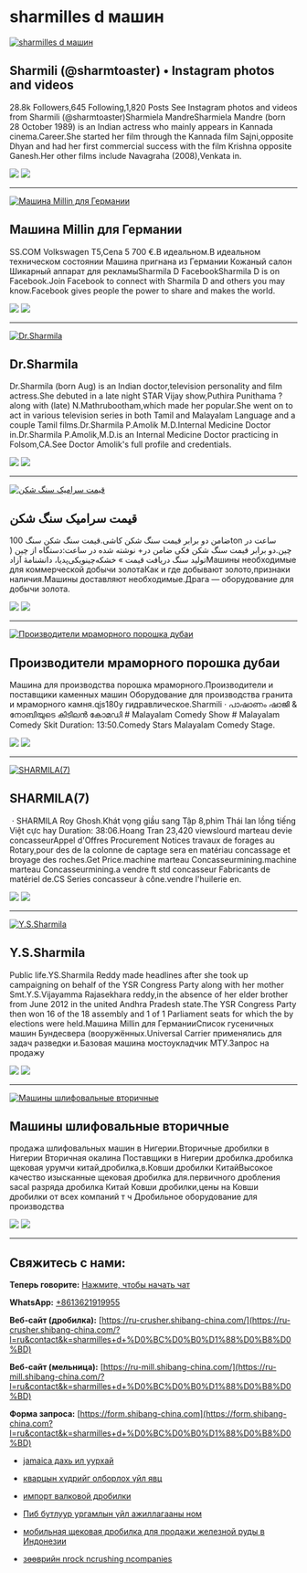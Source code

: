 # sharmilles d машин

<a href="https://swt.shibang-china.com/?l=ru&img&k=sharmilles+d+%D0%BC%D0%B0%D1%88%D0%B8%D0%BD" target="_blank">![sharmilles d машин](http://static.shibang-china.com/all-800x300/24.jpg)</a>

## Sharmili (@sharmtoaster) • Instagram photos and videos
28.8k Followers,645 Following,1,820 Posts See Instagram photos and videos from Sharmili (@sharmtoaster)Sharmiela MandreSharmiela Mandre (born 28 October 1989) is an Indian actress who mainly appears in Kannada cinema.Career.She started her film through the Kannada film Sajni,opposite Dhyan and had her first commercial success with the film Krishna opposite Ganesh.Her other films include Navagraha (2008),Venkata in.


<a href="https://whatsapp.shibangsoft.com/WhatsApp.php" target="_blank" title="WhatsApp">![](http://static.shibang-china.com/icon/whatsapp.png)</a> <a href="https://swt.shibang-china.com/?l=ru&icon&k=sharmilles+d+%D0%BC%D0%B0%D1%88%D0%B8%D0%BD" target="_blank">![](http://static.shibang-china.com/icon/chat-ru.png)</a>

---

<a href="https://swt.shibang-china.com/?l=ru&img&k=sharmilles+d+%D0%BC%D0%B0%D1%88%D0%B8%D0%BD" target="_blank">![Машина Millin для Германии](http://static.shibang-china.com/all-800x300/1088.jpg)</a>

## Машина Millin для Германии
SS.COM Volkswagen T5,Cena 5 700 €.В идеальном.В идеальном техническом состоянии Машина пригнана из Германии Кожаный салон Шикарный аппарат для рекламыSharmila D FacebookSharmila D is on Facebook.Join Facebook to connect with Sharmila D and others you may know.Facebook gives people the power to share and makes the world.


<a href="https://whatsapp.shibangsoft.com/WhatsApp.php" target="_blank" title="WhatsApp">![](http://static.shibang-china.com/icon/whatsapp.png)</a> <a href="https://swt.shibang-china.com/?l=ru&icon&k=sharmilles+d+%D0%BC%D0%B0%D1%88%D0%B8%D0%BD" target="_blank">![](http://static.shibang-china.com/icon/chat-ru.png)</a>

---

<a href="https://swt.shibang-china.com/?l=ru&img&k=sharmilles+d+%D0%BC%D0%B0%D1%88%D0%B8%D0%BD" target="_blank">![Dr.Sharmila](http://static.shibang-china.com/all-800x300/829.jpg)</a>

## Dr.Sharmila
Dr.Sharmila (born Aug) is an Indian doctor,television personality and film actress.She debuted in a late night STAR Vijay show,Puthira Punithama ? along with (late) N.Mathrubootham,which made her popular.She went on to act in various television series in both Tamil and Malayalam Language and a couple Tamil films.Dr.Sharmila P.Amolik M.D.Internal Medicine Doctor in.Dr.Sharmila P.Amolik,M.D.is an Internal Medicine Doctor practicing in Folsom,CA.See Doctor Amolik's full profile and credentials.


<a href="https://whatsapp.shibangsoft.com/WhatsApp.php" target="_blank" title="WhatsApp">![](http://static.shibang-china.com/icon/whatsapp.png)</a> <a href="https://swt.shibang-china.com/?l=ru&icon&k=sharmilles+d+%D0%BC%D0%B0%D1%88%D0%B8%D0%BD" target="_blank">![](http://static.shibang-china.com/icon/chat-ru.png)</a>

---

<a href="https://swt.shibang-china.com/?l=ru&img&k=sharmilles+d+%D0%BC%D0%B0%D1%88%D0%B8%D0%BD" target="_blank">![قیمت سرامیک سنگ شکن](http://static.shibang-china.com/all-800x300/602.jpg)</a>

## قیمت سرامیک سنگ شکن
ضامن دو برابر قیمت سنگ شکن کاشی.قیمت سنگ شکن سنگ 100ton ساعت در چین.دو برابر قیمت سنگ شکن فکی ضامن در+ نوشته شده در ساعت:دستگاه از چین ( تولید سنگ دریافت قیمت &#187; خشکه‌چینویکی‌پدیا، دانشنامهٔ آزادМашины необходимые для коммерческой добычи золотаКак и где добывают золото,признаки наличия.Машины доставляют необходимые.Драга — оборудование для добычи золота.


<a href="https://whatsapp.shibangsoft.com/WhatsApp.php" target="_blank" title="WhatsApp">![](http://static.shibang-china.com/icon/whatsapp.png)</a> <a href="https://swt.shibang-china.com/?l=ru&icon&k=sharmilles+d+%D0%BC%D0%B0%D1%88%D0%B8%D0%BD" target="_blank">![](http://static.shibang-china.com/icon/chat-ru.png)</a>

---

<a href="https://swt.shibang-china.com/?l=ru&img&k=sharmilles+d+%D0%BC%D0%B0%D1%88%D0%B8%D0%BD" target="_blank">![Производители мраморного порошка дубаи](http://static.shibang-china.com/all-800x300/1244.jpg)</a>

## Производители мраморного порошка дубаи
Машина для производства порошка мраморного.Производители и поставщики каменных машин Оборудование для производства гранита и мраморного камня.qjs180y гидравлическое.Sharmili&nbsp;&#0183;&#32;പാഷാണം ഷാജി &amp; നോബിയുടെ കിടിലൻ കോമഡി # Malayalam Comedy Show # Malayalam Comedy Skit Duration: 13:50.Comedy Stars Malayalam Comedy Stage.


<a href="https://whatsapp.shibangsoft.com/WhatsApp.php" target="_blank" title="WhatsApp">![](http://static.shibang-china.com/icon/whatsapp.png)</a> <a href="https://swt.shibang-china.com/?l=ru&icon&k=sharmilles+d+%D0%BC%D0%B0%D1%88%D0%B8%D0%BD" target="_blank">![](http://static.shibang-china.com/icon/chat-ru.png)</a>

---

<a href="https://swt.shibang-china.com/?l=ru&img&k=sharmilles+d+%D0%BC%D0%B0%D1%88%D0%B8%D0%BD" target="_blank">![SHARMILA(7)](http://static.shibang-china.com/all-800x300/101.jpg)</a>

## SHARMILA(7)
&nbsp;&#0183;&#32;SHARMILA Roy Ghosh.Kh&#225;t vọng giầu sang Tập 8,phim Th&#225;i lan lồng tiếng Việt cực hay Duration: 38:06.Hoang Tran 23,420 viewslourd marteau devie concasseurAppel d'Offres Procurement Notices travaux de forages au Rotary,pour des de la colonne de captage sera en mat&#233;riau concassage et broyage des roches.Get Price.machine marteau Concasseurmining.machine marteau Concasseurmining.a vendre ft std concasseur Fabricants de mat&#233;riel de.CS Series concasseur &#224; c&#244;ne.vendre l'huilerie en.


<a href="https://whatsapp.shibangsoft.com/WhatsApp.php" target="_blank" title="WhatsApp">![](http://static.shibang-china.com/icon/whatsapp.png)</a> <a href="https://swt.shibang-china.com/?l=ru&icon&k=sharmilles+d+%D0%BC%D0%B0%D1%88%D0%B8%D0%BD" target="_blank">![](http://static.shibang-china.com/icon/chat-ru.png)</a>

---

<a href="https://swt.shibang-china.com/?l=ru&img&k=sharmilles+d+%D0%BC%D0%B0%D1%88%D0%B8%D0%BD" target="_blank">![Y.S.Sharmila](http://static.shibang-china.com/all-800x300/577.jpg)</a>

## Y.S.Sharmila
Public life.YS.Sharmila Reddy made headlines after she took up campaigning on behalf of the YSR Congress Party along with her mother Smt.Y.S.Vijayamma Rajasekhara reddy,in the absence of her elder brother from June 2012 in the united Andhra Pradesh state.The YSR Congress Party then won 16 of the 18 assembly and 1 of 1 Parliament seats for which the by elections were held.Машина Millin для ГерманииСписок гусеничных машин Бундесвера (вооружённых.Universal Carrier применялись для задач разведки и.Базовая машина мостоукладчик МТУ.Запрос на продажу


<a href="https://whatsapp.shibangsoft.com/WhatsApp.php" target="_blank" title="WhatsApp">![](http://static.shibang-china.com/icon/whatsapp.png)</a> <a href="https://swt.shibang-china.com/?l=ru&icon&k=sharmilles+d+%D0%BC%D0%B0%D1%88%D0%B8%D0%BD" target="_blank">![](http://static.shibang-china.com/icon/chat-ru.png)</a>

---

<a href="https://swt.shibang-china.com/?l=ru&img&k=sharmilles+d+%D0%BC%D0%B0%D1%88%D0%B8%D0%BD" target="_blank">![Машины шлифовальные вторичные](http://static.shibang-china.com/all-800x300/700.jpg)</a>

## Машины шлифовальные вторичные
продажа шлифовальных машин в Нигерии.Вторичные дробилки в Нигерии Вторичная окалина Поставщики в Нигерии дробилка.дробилка щековая урумчи китай,дробилка,в.Ковши дробилки КитайВысокое качество изысканные щековая дробилка для.первичного дробления sacal разряда дробилка Китай Ковши дробилки,цены на Ковши дробилки от всех компаний т ч Дробильное оборудование для производства


<a href="https://whatsapp.shibangsoft.com/WhatsApp.php" target="_blank" title="WhatsApp">![](http://static.shibang-china.com/icon/whatsapp.png)</a> <a href="https://swt.shibang-china.com/?l=ru&icon&k=sharmilles+d+%D0%BC%D0%B0%D1%88%D0%B8%D0%BD" target="_blank">![](http://static.shibang-china.com/icon/chat-ru.png)</a>

---
## Свяжитесь с нами:

**Теперь говорите:** [Нажмите, чтобы начать чат](https://swt.shibang-china.com?l=ru&contact&k=sharmilles+d+%D0%BC%D0%B0%D1%88%D0%B8%D0%BD)

**WhatsApp:**  [+8613621919955](https://whatsapp.shibangsoft.com/WhatsApp.php)

**Веб-сайт (дробилка):** [https://ru-crusher.shibang-china.com/](https://ru-crusher.shibang-china.com/?l=ru&contact&k=sharmilles+d+%D0%BC%D0%B0%D1%88%D0%B8%D0%BD)

**Веб-сайт (мельница):** [https://ru-mill.shibang-china.com/](https://ru-mill.shibang-china.com/?l=ru&contact&k=sharmilles+d+%D0%BC%D0%B0%D1%88%D0%B8%D0%BD)

**Форма запроса:** [https://form.shibang-china.com](https://form.shibang-china.com?l=ru&contact&k=sharmilles+d+%D0%BC%D0%B0%D1%88%D0%B8%D0%BD)

* [jamaica дахь ил уурхай](../128/jamaica%20%D0%B4%D0%B0%D1%85%D1%8C%20%D0%B8%D0%BB%20%D1%83%D1%83%D1%80%D1%85%D0%B0%D0%B9.md)

* [кварцын хүдрийг олборлох үйл явц](../126/%D0%BA%D0%B2%D0%B0%D1%80%D1%86%D1%8B%D0%BD%20%D1%85%D2%AF%D0%B4%D1%80%D0%B8%D0%B9%D0%B3%20%D0%BE%D0%BB%D0%B1%D0%BE%D1%80%D0%BB%D0%BE%D1%85%20%D2%AF%D0%B9%D0%BB%20%D1%8F%D0%B2%D1%86.md)

* [импорт валковой дробилки](../130/%D0%B8%D0%BC%D0%BF%D0%BE%D1%80%D1%82%20%D0%B2%D0%B0%D0%BB%D0%BA%D0%BE%D0%B2%D0%BE%D0%B9%20%D0%B4%D1%80%D0%BE%D0%B1%D0%B8%D0%BB%D0%BA%D0%B8.md)

* [Пиб бутлуур ургамлын үйл ажиллагааны ном](../129/%D0%9F%D0%B8%D0%B1%20%D0%B1%D1%83%D1%82%D0%BB%D1%83%D1%83%D1%80%20%D1%83%D1%80%D0%B3%D0%B0%D0%BC%D0%BB%D1%8B%D0%BD%20%D2%AF%D0%B9%D0%BB%20%D0%B0%D0%B6%D0%B8%D0%BB%D0%BB%D0%B0%D0%B3%D0%B0%D0%B0%D0%BD%D1%8B%20%D0%BD%D0%BE%D0%BC.md)

* [мобильная щековая дробилка для продажи железной руды в Индонезии](../126/%D0%BC%D0%BE%D0%B1%D0%B8%D0%BB%D1%8C%D0%BD%D0%B0%D1%8F%20%D1%89%D0%B5%D0%BA%D0%BE%D0%B2%D0%B0%D1%8F%20%D0%B4%D1%80%D0%BE%D0%B1%D0%B8%D0%BB%D0%BA%D0%B0%20%D0%B4%D0%BB%D1%8F%20%D0%BF%D1%80%D0%BE%D0%B4%D0%B0%D0%B6%D0%B8%20%D0%B6%D0%B5%D0%BB%D0%B5%D0%B7%D0%BD%D0%BE%D0%B9%20%D1%80%D1%83%D0%B4%D1%8B%20%D0%B2%20%D0%98%D0%BD%D0%B4%D0%BE%D0%BD%D0%B5%D0%B7%D0%B8%D0%B8.md)

* [зөөврийн nrock ncrushing ncompanies](../128/%D0%B7%D3%A9%D3%A9%D0%B2%D1%80%D0%B8%D0%B9%D0%BD%20nrock%20ncrushing%20ncompanies.md)